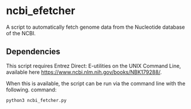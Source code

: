 # ncbi_efetcher

A script to automatically fetch genome data from the Nucleotide database of the NCBI.

## Dependencies
This script requires Entrez Direct: E-utilities on the UNIX Command Line, available here https://www.ncbi.nlm.nih.gov/books/NBK179288/.

When this is available, the script can be run via the command line with the following. command:

```
python3 ncbi_fetcher.py
```